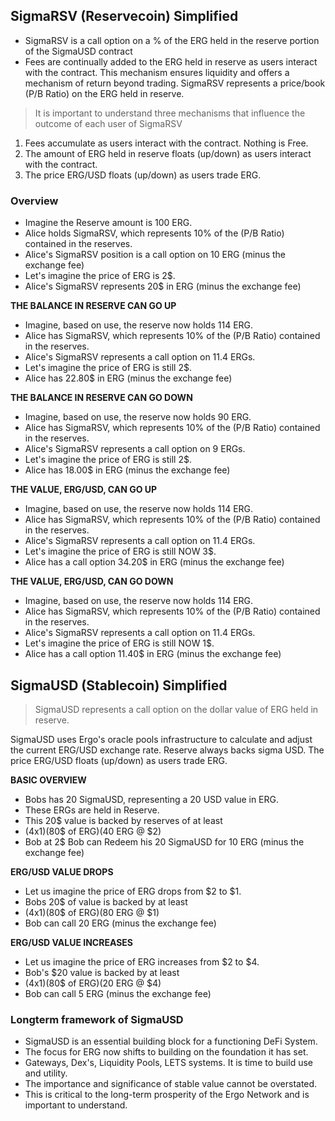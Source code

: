 ## SigmaRSV (Reservecoin) Simplified

- SigmaRSV is a call option on a % of the ERG held in the reserve portion of the SigmaUSD contract
- Fees are continually added to the ERG held in reserve as users interact with the contract. This mechanism ensures liquidity and offers a mechanism of return beyond trading. SigmaRSV represents a price/book (P/B Ratio) on the ERG held in reserve.

> It is important to understand three mechanisms that influence the outcome of each user of SigmaRSV

1. Fees accumulate as users interact with the contract. Nothing is Free.
2. The amount of ERG held in reserve floats (up/down) as users interact with the contract.
3. The price ERG/USD floats (up/down) as users trade ERG.

### Overview

- Imagine the Reserve amount is 100 ERG.
- Alice holds SigmaRSV, which represents 10% of the (P/B Ratio) contained in the reserves.
- Alice's SigmaRSV position is a call option on 10 ERG (minus the exchange fee)
- Let's imagine the price of ERG is 2$.
- Alice's SigmaRSV represents 20$ in ERG (minus the exchange fee)

**THE BALANCE IN RESERVE CAN GO UP**

- Imagine, based on use, the reserve now holds 114 ERG.
- Alice has SigmaRSV, which represents 10% of the (P/B Ratio) contained in the reserves.
- Alice's SigmaRSV represents a call option on 11.4 ERGs.
- Let's imagine the price of ERG is still 2$.
- Alice has 22.80$ in ERG (minus the exchange fee)

**THE BALANCE IN RESERVE CAN GO DOWN**

- Imagine, based on use, the reserve now holds 90 ERG.
- Alice has SigmaRSV, which represents 10% of the (P/B Ratio) contained in the reserves.
- Alice's SigmaRSV represents a call option on 9 ERGs.
- Let's imagine the price of ERG is still 2$.
- Alice has 18.00$ in ERG (minus the exchange fee)

**THE VALUE, ERG/USD, CAN GO UP**

- Imagine, based on use, the reserve now holds 114 ERG.
- Alice has SigmaRSV, which represents 10% of the (P/B Ratio) contained in the reserves.
- Alice's SigmaRSV represents a call option on 11.4 ERGs.
- Let's imagine the price of ERG is still NOW 3$.
- Alice has a call option 34.20$ in ERG (minus the exchange fee)

**THE VALUE, ERG/USD, CAN GO DOWN**

- Imagine, based on use, the reserve now holds 114 ERG.
- Alice has SigmaRSV, which represents 10% of the (P/B Ratio) contained in the reserves.
- Alice's SigmaRSV represents a call option on 11.4 ERGs.
- Let's imagine the price of ERG is still NOW 1$.
- Alice has a call option 11.40$ in ERG (minus the exchange fee)

## SigmaUSD (Stablecoin) Simplified

> SigmaUSD represents a call option on the dollar value of ERG held in reserve.

SigmaUSD uses Ergo's oracle pools infrastructure to calculate and adjust the current ERG/USD exchange rate. Reserve always backs sigma USD. The price ERG/USD floats (up/down) as users trade ERG.

**BASIC OVERVIEW**

- Bobs has 20 SigmaUSD, representing a 20 USD value in ERG.
- These ERGs are held in Reserve.
- This 20$ value is backed by reserves of at least
- (4x1)(80$ of ERG)(40 ERG @ $2)
- Bob at 2$ Bob can Redeem his 20 SigmaUSD for 10 ERG (minus the exchange fee)

**ERG/USD VALUE DROPS**

- Let us imagine the price of ERG drops from $2 to $1.
- Bobs 20$ of value is backed by at least
- (4x1)(80$ of ERG)(80 ERG @ $1)
- Bob can call 20 ERG (minus the exchange fee)

**ERG/USD VALUE INCREASES**

- Let us imagine the price of ERG increases from $2 to $4.
- Bob's $20 value is backed by at least
- (4x1)(80$ of ERG)(20 ERG @ $4)
- Bob can call 5 ERG (minus the exchange fee)

### Longterm framework of SigmaUSD

- SigmaUSD is an essential building block for a functioning DeFi System.  
- The focus for ERG now shifts to building on the foundation it has set.
- Gateways, Dex's, Liquidity Pools, LETS systems. It is time to build use and utility.
- The importance and significance of stable value cannot be overstated.
- This is critical to the long-term prosperity of the Ergo Network and is important to understand.
